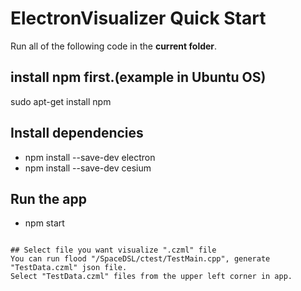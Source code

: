 # ElectronVisualizer Quick Start
Run all of the following code in the **current folder**.

## install npm first.(example in Ubuntu OS)
sudo apt-get install npm

## Install dependencies
- npm install --save-dev electron
- npm install --save-dev cesium

## Run the app
- npm start
```

## Select file you want visualize ".czml" file
You can run flood "/SpaceDSL/ctest/TestMain.cpp", generate "TestData.czml" json file.
Select "TestData.czml" files from the upper left corner in app.


